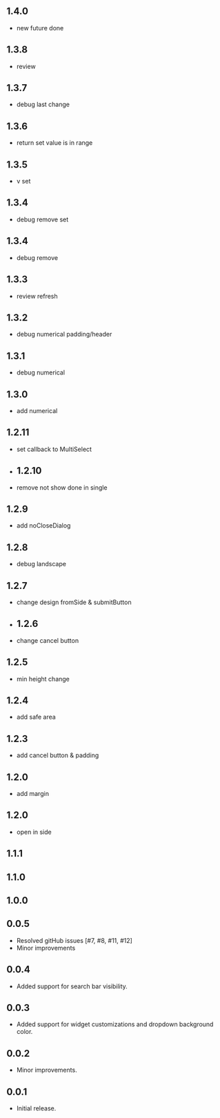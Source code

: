 ## 1.4.0
* new future done
## 1.3.8
* review
## 1.3.7
* debug last change
## 1.3.6
* return set value is in range
## 1.3.5
* v set
## 1.3.4
* debug remove set
## 1.3.4
* debug remove
## 1.3.3
* review refresh
## 1.3.2
* debug numerical padding/header
## 1.3.1
* debug numerical
## 1.3.0
* add numerical
## 1.2.11
* set callback to MultiSelect
* ## 1.2.10
* remove not show done in single
## 1.2.9
* add noCloseDialog
## 1.2.8
* debug landscape
## 1.2.7
* change design fromSide & submitButton
* ## 1.2.6
* change cancel button
## 1.2.5
* min height change
## 1.2.4
* add safe area
## 1.2.3
* add cancel button & padding
## 1.2.0
* add margin
## 1.2.0
* open in side
## 1.1.1

## 1.1.0

## 1.0.0

## 0.0.5

* Resolved gitHub issues [#7, #8, #11, #12]
* Minor improvements

## 0.0.4

* Added support for search bar visibility.

## 0.0.3

* Added support for widget customizations and dropdown background color.

## 0.0.2

* Minor improvements.

## 0.0.1

* Initial release.